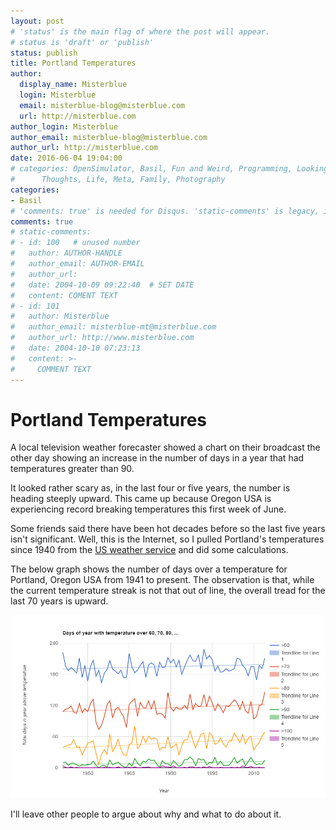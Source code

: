 ```yaml
---
layout: post
# 'status' is the main flag of where the post will appear.
# status is 'draft' or 'publish'
status: publish
title: Portland Temperatures
author:
  display_name: Misterblue
  login: Misterblue
  email: misterblue-blog@misterblue.com
  url: http://misterblue.com
author_login: Misterblue
author_email: misterblue-blog@misterblue.com
author_url: http://misterblue.com
date: 2016-06-04 19:04:00 
# categories: OpenSimulator, Basil, Fun and Weird, Programming, LookingGlass, Travel
#      Thoughts, Life, Meta, Family, Photography
categories:
- Basil
# 'comments: true' is needed for Disqus. 'static-comments' is legacy, imbedded comments.
comments: true
# static-comments:
# - id: 100   # unused number
#   author: AUTHOR-HANDLE
#   author_email: AUTHOR-EMAIL
#   author_url:
#   date: 2004-10-09 09:22:40  # SET DATE
#   content: COMENT TEXT
# - id: 101
#   author: Misterblue
#   author_email: misterblue-mt@misterblue.com
#   author_url: http://www.misterblue.com
#   date: 2004-10-10 07:23:13
#   content: >-
#     COMMENT TEXT
---
```

# Portland Temperatures

A local television weather forecaster showed a chart on their broadcast
the other day showing an increase in the number of days in a year
that had temperatures greater than 90.

It looked rather scary as, in  the last four or five years, the number
is heading steeply upward. This came up because Oregon USA is experiencing
record breaking temperatures this first week of June.

Some friends said there have been hot decades before so the last five years
isn't significant.
Well, this is the Internet, so I pulled Portland's temperatures since 1940
from the [US weather service] and did some calculations.

The below graph shows the number of days over a temperature for Portland, Oregon USA
from 1941 to present. The observation is that, while the current temperature
streak is not that out of line, the overall tread for the last 70 years is
upward.

![Portland, Oregon Days Over Temperatures][Weather graph]

I'll leave other people to argue about why and what to do about it.

[US weather service]: http://w2.weather.gov/climate/local_data.php?wfo=pqr
[Weather graph]: /images/PortlandTemperatureTrend-20160604.png
[spreadsheet calculations]: https://docs.google.com/spreadsheets/d/1sCwOAxoYgv6cw7SL8UdZm8hsIqwuvXt8LgzKqS0lZPo/edit?usp=sharing
